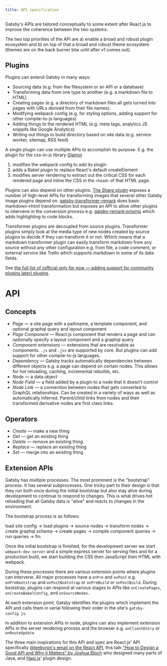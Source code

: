 ```yaml
---
title: API specification
---
```


Gatsby's APIs are tailored conceptually to some extent after React.js to improve
the coherence between the two systems.

The two top priorities of the API are a) enable a broad and robust plugin
ecosystem and b) on top of that a broad and robust theme ecosystem (themes are
on the back burner btw until after v1 comes out).

## Plugins

Plugins can extend Gatsby in many ways:

* Sourcing data (e.g. from the filesystem or an API or a database)
* Transforming data from one type to another (e.g. a markdown file to HTML)
* Creating pages (e.g. a directory of markdown files all gets turned into pages
  with URLs derived from their file names).
* Modifying webpack config (e.g. for styling options, adding support for other
  compile-to-js languages)
* Adding things to the rendered HTML (e.g. meta tags, analytics JS snippits like
  Google Analytics)
* Writing out things to build directory based on site data (e.g. service worker,
  sitemap, RSS feed)

A single plugin can use multiple APIs to accomplish its purpose. E.g. the plugin
for the css-in-js library [Glamor ](/packages/gatsby-plugin-glamor/)

1. modifies the webpack config to add its plugin
2. adds a Babel plugin to replace React's default createElement
3. modifies server rendering to extract out the critical CSS for each rendered
   page and inline the CSS in the `<head>` of that HTML page.

Plugins can also depend on other plugins.
[The Sharp plugin](/packages/gatsby-plugin-sharp/) exposes a number of
high-level APIs for transforming images that several other Gatsby image plugins
depend on. [gatsby-transformer-remark](/packages/gatsby-transformer-remark/)
does basic markdown->html transformation but exposes an API to allow other
plugins to intervene in the conversion process e.g.
[gatsby-remark-prismjs](/packages/gatsby-remark-prismjs/) which adds
highlighting to code blocks.

Transformer plugins are decoupled from source plugins. Transformer plugins
simply look at the media type of new nodes created by source plugins to decide
if they can transform it or not. Which means that a markdown transformer plugin
can easily transform markdown from any source without any other configuration
e.g. from file, a code comment, or external service like Trello which supports
markdown in some of its data fields.

See
[the full list of (official only for now — adding support for community plugins later) plugins](/docs/plugins/).

# API

## Concepts

* _Page_ — a site page with a pathname, a template component, and optional
  graphql query and layout component
* _Page Component_ — React.js component that renders a page and can optionally
  specify a layout component and a graphql query
* _Component extensions_ — extensions that are resolvable as components. `.js`
  and `.jsx` are supported by core. But plugins can add support for other
  compile-to-js languages.
* _Dependency_ — Gatsby tracks automatically dependencies between different
  objects e.g. a page can depend on certain nodes. This allows for hot
  reloading, caching, incremental rebuilds, etc.
* _Node_ — a data object
* _Node Field_ — a field added by a plugin to a node that it doesn't control
* _Node Link_ — a connection between nodes that gets converted to GraphQL
  relationships. Can be created in a variety of ways as well as automatically
  inferred. Parent/child links from nodes and their transformed derivative nodes
  are first class links.

## Operators

* _Create_ — make a new thing
* _Get_ — get an existing thing
* _Delete_ — remove an existing thing
* _Replace_ — replace an existing thing
* _Set_ — merge into an existing thing

## Extension APIs

Gatsby has multiple processes. The most prominent is the "bootstrap" process. It
has several subprocesses. One tricky part to their design is that they run both
once during the initial bootstrap but also stay alive during development to
continue to respond to changes. This is what drives hot reloading that all
Gatsby data is "alive" and reacts to changes in the environment.

The bootstrap process is as follows:

load site config -> load plugins -> source nodes -> transform nodes -> create
graphql schema -> create pages -> compile component queries -> run queries ->
fin

Once the initial bootstrap is finished, for the development server we start
`webpack-dev-server` and a simple express server for serving files and for a
production build, we start building the CSS then JavaScript then HTML with
webpack.

During these processes there are various extension points where plugins can
intervene. All major processes have a `onPre` and `onPost` e.g. `onPreBootstrap`
and `onPostBootstrap` or `onPreBuild` or `onPostBuild`. During bootstrap,
plugins can respond at various stages to APIs like `onCreatePages`,
`onCreateBabelConfig`, and `onSourceNodes`.

At each extension point, Gatsby identifies the plugins which implement the API
and calls them in serial following their order in the site's `gatsby-config.js`.

In addition to extension APIs in node, plugins can also implement extension APIs
in the server rendering process and the browser e.g. `onClientEntry` or
`onRouteUpdate`

The three main inspirations for this API and spec are React.js' API specifically
[@leebyron's email on the React API](https://gist.github.com/vjeux/f2b015d230cc1ab18ed1df30550495ed),
this talk
["How to Design a Good API and Why it Matters" by Joshua Bloch](https://www.youtube.com/watch?v=heh4OeB9A-c&app=desktop)
who designed many parts of Java, and [Hapi.js](https://hapijs.com/api)' plugin
design.
